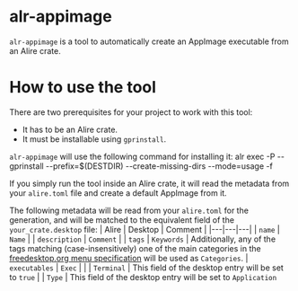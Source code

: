 # alr-appimage

`alr-appimage` is a tool to automatically create an AppImage executable from an Alire crate.

# How to use the tool

There are two prerequisites for your project to work with this tool:
- It has to be an Alire crate.
- It must be installable using `gprinstall`.

`alr-appimage` will use the following command for installing it:
 alr exec -P -- gprinstall --prefix=$(DESTDIR) --create-missing-dirs --mode=usage -f

If you simply run the tool inside an Alire crate, it will read the
metadata from your `alire.toml` file and create a default AppImage
from it.

The following metadata will be read from your `alire.toml` for the generation, and will be matched to the equivalent field of the `your_crate.desktop` file:
| Alire  | Desktop   | Comment  |
|---|---|---|
| `name` | `Name` |
| `description` | `Comment` |
| `tags` | `Keywords` | Additionally, any of the tags matching (case-insensitively) one of the main categories in the [freedesktop.org menu specification](https://specifications.freedesktop.org/menu-spec/menu-spec-1.0.html) will be used as `Categories`.
| `executables` | `Exec` |
| | `Terminal` | This field of the desktop entry will be set to `true`
| | `Type` | This field of the desktop entry will be set to `Application`

